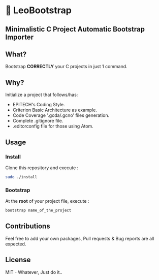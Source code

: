 # :school_satchel: LeoBootstrap
## Minimalistic C Project Automatic Bootstrap Importer

## What?

Bootstrap **CORRECTLY** your C projects in just 1 command.

## Why?

Initialize a project that follows/has:
* EPITECH's Coding Style.
* Criterion Basic Architecture as example.
* Code Coverage '.gcda/.gcno' files generation.
* Complete .gitignore file.
* .editorconfig file for those using Atom.

## Usage
### Install
Clone this repository and execute :
```bash
sudo ./install
```

### Bootstrap
At the **root** of your project file, execute :
```bash
bootstrap name_of_the_project
```

## Contributions

Feel free to add your own packages, Pull requests & Bug reports are all expected.

## License

MIT - Whatever, Just do it..
